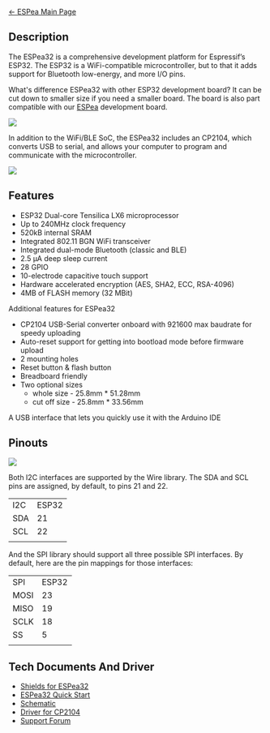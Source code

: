 [← ESPea Main Page](ESPea_And_Shields.md)

## Description

The ESPea32 is a comprehensive development platform for Espressif’s
ESP32. The ESP32 is a WiFi-compatible microcontroller, but to that it
adds support for Bluetooth low-energy, and more I/O pins.

What's difference ESPea32 with other ESP32 development board? It can be
cut down to smaller size if you need a smaller board. The board is also
part compatible with our [ESPea](ESPea.md) development board.

<img src="//i1.aprbrother.com/esp32-2.jpg-640.jpg">

In addition to the WiFi/BLE SoC, the ESPea32 includes an CP2104, which
converts USB to serial, and allows your computer to program and
communicate with the microcontroller.

<img src="//i1.aprbrother.com/espea32-a.jpg-640.jpg">

## Features

  - ESP32 Dual-core Tensilica LX6 microprocessor
  - Up to 240MHz clock frequency
  - 520kB internal SRAM
  - Integrated 802.11 BGN WiFi transceiver
  - Integrated dual-mode Bluetooth (classic and BLE)
  - 2.5 µA deep sleep current
  - 28 GPIO
  - 10-electrode capacitive touch support
  - Hardware accelerated encryption (AES, SHA2, ECC, RSA-4096)
  - 4MB of FLASH memory (32 MBit)

Additional features for ESPea32

  - CP2104 USB-Serial converter onboard with 921600 max baudrate for
    speedy uploading
  - Auto-reset support for getting into bootload mode before firmware
    upload
  - 2 mounting holes
  - Reset button & flash button
  - Breadboard friendly
  - Two optional sizes
      - whole size - 25.8mm \* 51.28mm
      - cut off size - 25.8mm \* 33.56mm

A USB interface that lets you quickly use it with the Arduino IDE

## Pinouts

<img src="//i1.aprbrother.com/espea32-pinouts.png">

Both I2C interfaces are supported by the Wire library. The SDA and SCL
pins are assigned, by default, to pins 21 and 22.

|     |       |
| --- | ----- |
| I2C | ESP32 |
| SDA | 21    |
| SCL | 22    |
|  |

And the SPI library should support all three possible SPI interfaces. By
default, here are the pin mappings for those interfaces:

|      |       |
| ---- | ----- |
| SPI  | ESP32 |
| MOSI | 23    |
| MISO | 19    |
| SCLK | 18    |
| SS   | 5     |
|  |

## Tech Documents And Driver

  - [Shields for
    ESPea32](https://blog.aprbrother.com/product-tag/espea32)
  - [ESPea32 Quick
    Start](ESPea32_Quick_Start.md)
  - [Schematic](https://github.com/AprilBrother/ESPea32/blob/master/hardware/ESPea32-schematic.pdf)
  - [Driver for
    CP2104](https://www.silabs.com/products/mcu/Pages/USBtoUARTBridgeVCPDrivers.aspx)
  - [Support Forum](http://bbs.aprbrother.com/c/wifi)
